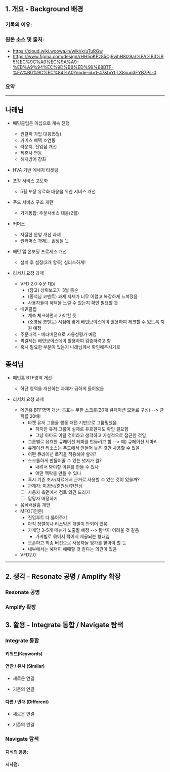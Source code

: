 ## 1. 개요 - Background 배경
### 기록의 이유:


### 원본 소스 및 출처:
- https://cloud.wiki.woowa.in/wiki/x/uTuRGw
- https://www.figma.com/design/rHH5pKPz85OjRvihH8Iz9a/%EA%B3%B5%EC%9C%A0%EC%9A%A9-%EB%A9%94%EC%9D%B8%ED%99%88BTF-%EA%B0%9C%EC%84%A0?node-id=1-47&t=YtjLX8vup3FYB7Ps-0


### 요약



---
## 나래님

- 배민클럽은 아삽으로 계속 진행
	- 원클릭 가입 대응(5월)
	- 커머스 혜택 ㅇ연동
	- 라운지, 진입점 개선
	- 제휴사 연동
	- 해지방어 강화
- HVA 기반 메세지 타켓팅
- 포장 서비스 고도화
	- 5월 포장 유료화 대응을 위한 서비스 개선
- 푸드 서비스 구조 개편
	- 가게통합: 주문서비스 대응(2월)
- 커머스
	- 자잘한 운영 개선 과제
	- 원커머스 과제는 홀딩될 듯
- 배민 앱 온보딩 프로세스 개선
	- 설치 후 설정(3개 항목) 심리스하게!

- 리서치 요청 과제
	- VFD 2.0 주문 대응
		- (참고) 상위보고가 3월 중순
		- (종석님 코멘트) 과제 자체가 너무 어렵고 복잡하게 느껴졌음
		- 사용자들이 혜택을 느낄 수 있는지 확인 필요할 듯
	- 배민클럽
		- 계속 체크하면서 가야할 듯
		- (소영님 코멘트) 시점에 맞게 배민보이스데이 활용하여 체크할 수 있도록 지원 예정
	- 주문내역 - 베타버전으로 사용성평가 예정
	- 퀵결제는 배민보이스데이 활용하여 검증하려고 함
	- 혹시 필요한 부분이 있는지 나래님께서 확인해주시기로 


## 종석님
- 메인홈 BTF영역 개선
	- 하단 영역을 개선하는 과제가 급하게 들어왔음

- 리서치 요청 과제
	- 메인홈 BTF영역 개선: 목표는 무한 스크롤(20개 큐페이션 모듈로 구성) --> 클릭률 20배!
		- 타켓 유저 그룹을 행동 패턴 기반으로 그룹핑했음
			- 하지만 유저 그룹이 실제로 유효한지도 확인 필요함
			- 그냥 아마도 이럴 것이라고 생각하고 가설적으로 접근한 것임
		- 그룹별로 유효한 큐레이션 테마를 만들려고 함 --> 예) 큐페이션 테마A
		- 큐레이션 리소스는 푸드에서 만들어 놓은 것만 사용할 수 있음
		- 어떤 큐레이션 로직을 적용해야 할까?
		- 스크롤하게 만들어줄 수 있는 넛지가 뭘?
			- 내려서 봐야할 이유를 만들 수 있나
			- 어떤 맥락을 만들 수 있나
		- 혹시 기존 조사/자료에서 근거로 사용할 수 있는 것이 있을까?
		- 관계자: 미경님/준원님/현진님
		- [ ] 사용자 측면에서 검토 의견 드리기
		- [ ] 담당자 배정하기
	- 음식배달홈 개편
	- MFO(1인분)
		- 진입루트 다 뚫어주기
		- 아직 정렬이나 리스팅은 개발이 안되어 있음
		- 가게당 3-5개 메뉴가 노출될 예정 --> 탐색이 어려울 것 같음
			- 가게별로 묶어서 묶어서 제공되는 형태임
		- 오픈하고 최종 버전으로 사용자들 평가를 받아야 할 듯
		- 내부에서는 혜택이 애매할 것 같다는 의견이 있음
	- VFD2.0



----

## 2. 생각 - Resonate 공명 / Amplify 확장
### Resonate 공명

### Amplify 확장



## 3. 활용 - Integrate 통합 / Navigate 탐색

### Integrate 통합
#### 키워드(Keywords)


#### 연관 / 유사 (Similar)
- 새로운 연결


- 기존의 연결


#### 다름 / 반대 (Different)
- 새로운 연결


- 기존의 연결


### Navigate 탐색
#### 지식의 응용:



#### 시사점:




